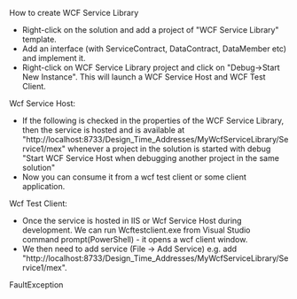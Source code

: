 ﻿How to create WCF Service Library

- Right-click on the solution and add a project of "WCF Service Library" template.
- Add an interface (with ServiceContract, DataContract, DataMember etc) and implement it. 
- Right-click on WCF Service Library project and click on "Debug->Start New Instance". This will launch a WCF Service Host and WCF Test Client.

Wcf Service Host:
- If the following is checked in the properties of the WCF Service Library, then the service is hosted and 
  is available at "http://localhost:8733/Design_Time_Addresses/MyWcfServiceLibrary/Service1/mex" whenever a project in the solution is started with debug
     "Start WCF Service Host when debugging another project in the same solution"
- Now you can consume it from a wcf test client or some client application.

Wcf Test Client:
- Once the service is hosted in IIS or Wcf Service Host during development. We can run Wcftestclient.exe from Visual Studio command prompt(PowerShell) - it opens a wcf client window.
- We then need to add service (File -> Add Service) e.g. add "http://localhost:8733/Design_Time_Addresses/MyWcfServiceLibrary/Service1/mex".

FaultException

